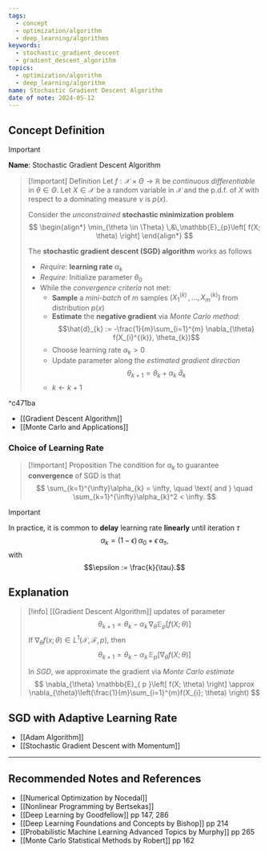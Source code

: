 ```yaml
---
tags:
  - concept
  - optimization/algorithm
  - deep_learning/algorithms
keywords:
  - stochastic_gradient_descent
  - gradient_descent_algorithm
topics:
  - optimization/algorithm
  - deep_learning/algorithm
name: Stochastic Gradient Descent Algorithm
date of note: 2024-05-12
---
```


## Concept Definition

>[!important]
>**Name**: Stochastic Gradient Descent Algorithm

>[!important] Definition
>Let  $f: \mathcal{X} \times \Theta \to \mathbb{R}$ be *continuous differentiable* in $\theta\in \Theta$. Let $X \in \mathcal{X}$ be a random variable in $\mathcal{X}$ and the p.d.f. of $X$ with respect to a dominating measure $\nu$ is $p(x)$.
>
>Consider the *unconstrained* **stochastic minimization problem** 
>$$
>\begin{align*}
> \min_{\theta \in \Theta} \,&\,\mathbb{E}_{p}\left[  f(X; \theta) \right]
>\end{align*}
>$$
>
>The **stochastic gradient descent (SGD) algorithm** works as follows
>- *Require*: **learning rate** $\alpha_{k}$
>- *Require*: Initialize parameter $\theta_{0}$
>- While the *convergence criteria* not met:
>	- **Sample** a *mini-batch* of $m$ samples $(X_{1}^{(k)} \,{,}\ldots{,}\,X_{m}^{(k)} )$ from distribution $p(x)$
>	- **Estimate** the **negative gradient** via *Monte Carlo method*: $$\hat{d}_{k} := -\frac{1}{m}\sum_{i=1}^{m} \nabla_{\theta} f(X_{i}^{(k)}, \theta_{k})$$
>	- Choose learning rate $\alpha_{k} >0$
>	- Update parameter along the *estimated gradient direction* $$\theta_{k+1} = \theta_{k} + \alpha_{k}\;\hat{d}_{k}$$ 
>	- $k \leftarrow k+1$

^c471ba

- [[Gradient Descent Algorithm]]
- [[Monte Carlo and Applications]]

### Choice of Learning Rate

>[!important] Proposition
>The condition for $\alpha_{k}$ to guarantee **convergence** of SGD is that 
>$$
>\sum_{k=1}^{\infty}\alpha_{k} = \infty, \quad \text{ and } \quad \sum_{k=1}^{\infty}\alpha_{k}^2 < \infty.
>$$

>[!important]
>In practice, it is common to **delay** learning rate **linearly** until iteration $\tau$
>$$
>\alpha_{k} = (1- \epsilon)\,\alpha_{0} + \epsilon\,\alpha_{\tau},
>$$ 
>with $$\epsilon := \frac{k}{\tau}.$$


## Explanation

>[!info]
>[[Gradient Descent Algorithm]] updates of parameter 
>$$
>\theta_{k+1} = \theta_{k} - \alpha_{k}\, \nabla_{\theta} \mathbb{E}_{ p }\left[  f(X; \theta) \right]
>$$
>If $\nabla_{\theta}f(x; \theta) \in L^1(\mathcal{X}, \mathscr{F},p)$, then 
>$$
>\theta_{k+1} = \theta_{k} - \alpha_{k}\, \mathbb{E}_{ p }\left[  \nabla_{\theta} f(X; \theta) \right]
>$$
>
>In *SGD*, we approximate the gradient via *Monte Carlo estimate*
>$$
>\nabla_{\theta} \mathbb{E}_{ p }\left[  f(X; \theta) \right] \approx \nabla_{\theta}\left(\frac{1}{m}\sum_{i=1}^{m}f(X_{i}; \theta) \right)
>$$



## SGD with Adaptive Learning Rate

- [[Adam Algorithm]]
- [[Stochastic Gradient Descent with Momentum]]






-----------
##  Recommended Notes and References



- [[Numerical Optimization by Nocedal]]
- [[Nonlinear Programming by Bertsekas]]
- [[Deep Learning by Goodfellow]] pp 147, 286
- [[Deep Learning Foundations and Concepts by Bishop]] pp 214
- [[Probabilistic Machine Learning Advanced Topics by Murphy]] pp 265
- [[Monte Carlo Statistical Methods by Robert]] pp 162